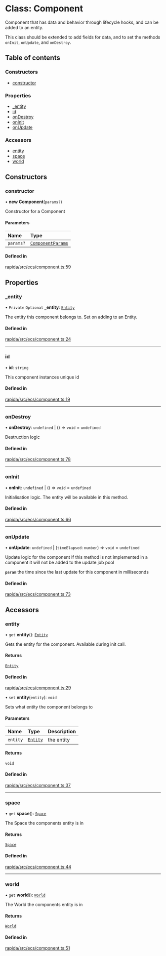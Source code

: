 # Class: Component

Component that has data and behavior through lifecycle hooks, and can be added to an entity.

This class should be extended to add fields for data, and to set the methods `onInit`, `onUpdate`, and `onDestroy`.

## Table of contents

### Constructors

- [constructor](Component.md#constructor)

### Properties

- [\_entity](Component.md#_entity)
- [id](Component.md#id)
- [onDestroy](Component.md#ondestroy)
- [onInit](Component.md#oninit)
- [onUpdate](Component.md#onupdate)

### Accessors

- [entity](Component.md#entity)
- [space](Component.md#space)
- [world](Component.md#world)

## Constructors

### constructor

• **new Component**(`params?`)

Constructor for a Component

#### Parameters

| Name | Type |
| :------ | :------ |
| `params?` | [`ComponentParams`](../modules.md#componentparams) |

#### Defined in

[rapida/src/ecs/component.ts:59](https://gitlab.com/rapidajs/rapida/-/blob/67ba736/packages/rapida/src/ecs/component.ts#L59)

## Properties

### \_entity

• `Private` `Optional` **\_entity**: [`Entity`](Entity.md)

The entity this component belongs to. Set on adding to an Entity.

#### Defined in

[rapida/src/ecs/component.ts:24](https://gitlab.com/rapidajs/rapida/-/blob/67ba736/packages/rapida/src/ecs/component.ts#L24)

___

### id

• **id**: `string`

This component instances unique id

#### Defined in

[rapida/src/ecs/component.ts:19](https://gitlab.com/rapidajs/rapida/-/blob/67ba736/packages/rapida/src/ecs/component.ts#L19)

___

### onDestroy

• **onDestroy**: `undefined` \| () => `void` = `undefined`

Destruction logic

#### Defined in

[rapida/src/ecs/component.ts:78](https://gitlab.com/rapidajs/rapida/-/blob/67ba736/packages/rapida/src/ecs/component.ts#L78)

___

### onInit

• **onInit**: `undefined` \| () => `void` = `undefined`

Initialisation logic. The entity will be available in this method.

#### Defined in

[rapida/src/ecs/component.ts:66](https://gitlab.com/rapidajs/rapida/-/blob/67ba736/packages/rapida/src/ecs/component.ts#L66)

___

### onUpdate

• **onUpdate**: `undefined` \| (`timeElapsed`: `number`) => `void` = `undefined`

Update logic for the component
If this method is not implemented in a component it will not be added to the update job pool

**`param`** the time since the last update for this component in milliseconds

#### Defined in

[rapida/src/ecs/component.ts:73](https://gitlab.com/rapidajs/rapida/-/blob/67ba736/packages/rapida/src/ecs/component.ts#L73)

## Accessors

### entity

• `get` **entity**(): [`Entity`](Entity.md)

Gets the entity for the component. Available during init call.

#### Returns

[`Entity`](Entity.md)

#### Defined in

[rapida/src/ecs/component.ts:29](https://gitlab.com/rapidajs/rapida/-/blob/67ba736/packages/rapida/src/ecs/component.ts#L29)

• `set` **entity**(`entity`): `void`

Sets what entity the component belongs to

#### Parameters

| Name | Type | Description |
| :------ | :------ | :------ |
| `entity` | [`Entity`](Entity.md) | the entity |

#### Returns

`void`

#### Defined in

[rapida/src/ecs/component.ts:37](https://gitlab.com/rapidajs/rapida/-/blob/67ba736/packages/rapida/src/ecs/component.ts#L37)

___

### space

• `get` **space**(): [`Space`](Space.md)

The Space the components entity is in

#### Returns

[`Space`](Space.md)

#### Defined in

[rapida/src/ecs/component.ts:44](https://gitlab.com/rapidajs/rapida/-/blob/67ba736/packages/rapida/src/ecs/component.ts#L44)

___

### world

• `get` **world**(): [`World`](World.md)

The World the components entity is in

#### Returns

[`World`](World.md)

#### Defined in

[rapida/src/ecs/component.ts:51](https://gitlab.com/rapidajs/rapida/-/blob/67ba736/packages/rapida/src/ecs/component.ts#L51)
